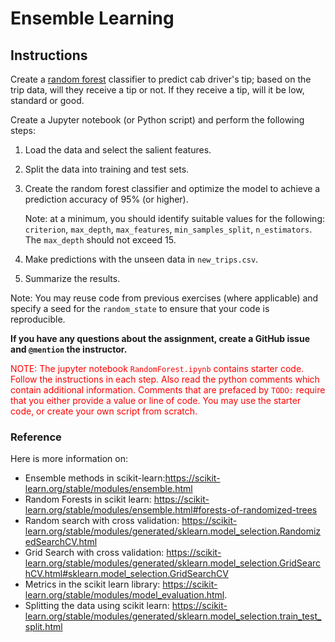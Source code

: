 # Ensemble Learning

## Instructions

Create a [random forest](https://scikit-learn.org/stable/modules/ensemble.html#forests-of-randomized-trees) classifier to predict cab driver's tip; based on the trip data, will they receive a tip or not. If they receive a tip, will it be low, standard or good. 

Create a Jupyter notebook (or Python script) and perform the following steps:
1. Load the data and select the salient features.

2. Split the data into training and test sets.

3. Create the random forest classifier and optimize the model to achieve a prediction accuracy of 95% (or higher).
    
    Note: at a minimum, you should identify suitable values for the following: `criterion`, `max_depth`, `max_features`, `min_samples_split`, `n_estimators`. The `max_depth` should not exceed 15.

4. Make predictions with the unseen data in `new_trips.csv`.

5. Summarize the results.

Note: You may reuse code from previous exercises (where applicable) and specify a seed for the `random_state` to ensure that your code is reproducible.


**If you have any questions about the assignment, create a GitHub issue and `@mention` the instructor.**

<span style="color:red">NOTE: The jupyter notebook `RandomForest.ipynb` contains starter code. Follow the instructions in each step. Also read the python comments which contain additional information. Comments that are prefaced by `TODO:` require that you either provide a value or line of code. You may use the starter code, or create your own script from scratch.</span>


### Reference
Here is more information on:
- Ensemble methods in scikit-learn:https://scikit-learn.org/stable/modules/ensemble.html
- Random Forests in scikit learn: https://scikit-learn.org/stable/modules/ensemble.html#forests-of-randomized-trees
- Random search with cross validation: https://scikit-learn.org/stable/modules/generated/sklearn.model_selection.RandomizedSearchCV.html
- Grid Search with cross validation: https://scikit-learn.org/stable/modules/generated/sklearn.model_selection.GridSearchCV.html#sklearn.model_selection.GridSearchCV
- Metrics in the scikit learn library: https://scikit-learn.org/stable/modules/model_evaluation.html.
- Splitting the data using scikit learn: https://scikit-learn.org/stable/modules/generated/sklearn.model_selection.train_test_split.html
